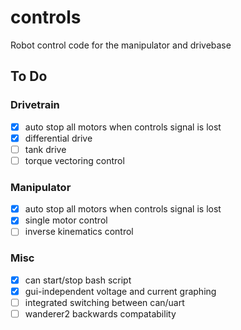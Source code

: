 # controls
Robot control code for the manipulator and drivebase

## To Do

### Drivetrain
- [x] auto stop all motors when controls signal is lost
- [x] differential drive
- [ ] tank drive
- [ ] torque vectoring control 
### Manipulator
- [x] auto stop all motors when controls signal is lost
- [x] single motor control
- [ ] inverse kinematics control
### Misc
- [x] can start/stop bash script
- [x] gui-independent voltage and current graphing
- [ ] integrated switching between can/uart
- [ ] wanderer2 backwards compatability
